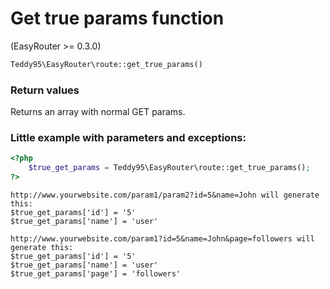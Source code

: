 # Get true params function

(EasyRouter >= 0.3.0)

```php
Teddy95\EasyRouter\route::get_true_params()
```

### Return values

Returns an array with normal GET params.

### Little example with parameters and exceptions:

```php
<?php
	$true_get_params = Teddy95\EasyRouter\route::get_true_params();
?>
```

```
http://www.yourwebsite.com/param1/param2?id=5&name=John will generate this:
$true_get_params['id'] = '5'
$true_get_params['name'] = 'user'

http://www.yourwebsite.com/param1?id=5&name=John&page=followers will generate this:
$true_get_params['id'] = '5'
$true_get_params['name'] = 'user'
$true_get_params['page'] = 'followers'
```
